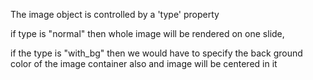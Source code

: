 The image object is controlled by a 'type' property

if type is "normal" then whole image will be rendered on one slide,

if the type is "with_bg" then we would have to specify the back ground color of the image container also and image will be centered in it